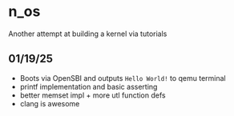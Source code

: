 # n_os
Another attempt at building a kernel via tutorials

## 01/19/25
- Boots via OpenSBI and outputs `Hello World!` to qemu terminal
- printf implementation and basic asserting
- better memset impl + more utl function defs
- clang is awesome
